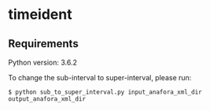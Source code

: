 # timeident

## Requirements
Python version: 3.6.2



To change the sub-interval to super-interval, please run:
```
$ python sub_to_super_interval.py input_anafora_xml_dir output_anafora_xml_dir
```